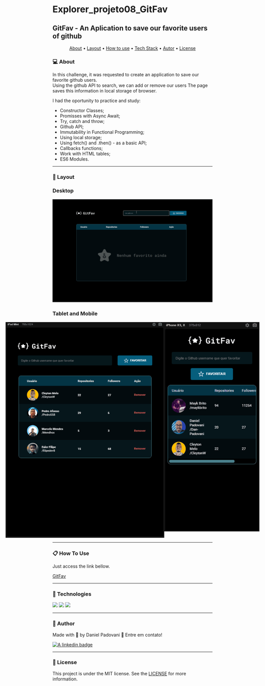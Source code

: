# Explorer_projeto08_GitFav

## GitFav - An Aplication to save our favorite users of github

<p align="center">
	<a href="#computer-about">About</a> •
 	<a href="#art-layout">Layout</a> • 
 	<a href="#clipboard-how-to-use">How to use</a> • 
 	<a href="#rocket-technologies">Tech Stack</a> • 
 	<a href="#dart-author">Autor</a> • 
 	<a href="#memo-license">License</a>
</p>

### :computer: About

In this challenge, it was requested to create an application to save our favorite github users.  
Using the github API to search, we can add or remove our users
The page saves this information in local storage of browser.

I had the oportunity to practice and study:
* Constructor Classes;
* Promisses with Async Await;
* Try, catch and throw;
* Github API;
* Immutability in Functional Programming;
* Using local storage;
* Using fetch() and .then() - as a basic API;
*	Callbacks functions;
* Work with HTML tables;
*	ES6 Modules.

---

### :art: Layout

### Desktop

<p align="center">
	<img alt="desktop version" src="./app/assets/DesktopGitfav.gif" width="600px">
</p>

### Tablet and Mobile

<p align="center" style="display: flex; align-items: flex-start; justify-content: center;">
	<img alt="tablet version" src="./app/assets/IpadGitfav.gif" width="500px">
	<img alt="mobile version" src="./app/assets/MobileGitfav.gif" width="300px">
</p>

---

### :clipboard: How To Use

Just access the link bellow. 

<a href="https://danp/" target="_blank">GitFav</a>

---

### :rocket: Technologies

<img src="https://img.shields.io/badge/HTML5-E34F26?style=for-the-badge&logo=html5&logoColor=white">
<img src="https://img.shields.io/badge/CSS3-1572B6?style=for-the-badge&logo=css3&logoColor=white">
<img src="https://img.shields.io/badge/JavaScript-323330?style=for-the-badge&logo=javascript&logoColor=F7DF1E">

---

### :dart: Author

<p>
	Made with &#128150 by Daniel Padovani &#128075 Entre em contato! 	
</p>
<div>
  <a href="https://www.linkedin.com/in/daniel-padovani/" target="_blank">
    <img src="https://img.shields.io/badge/LinkedIn-0077B5?style=for-the-badge&logo=linkedin&logoColor=white" alt="A linkedin badge">
  </a>  
</div>

---

### :memo: License

This project is under the MIT license. See the [LICENSE](LICENSE) for more information.



